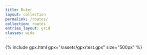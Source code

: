 ```yaml
---
title: Ruter
layout: collection
permalink: /routes/
collection: routes
entries_layout: grid
classes: wide
---
```


{% include gpx.html gpx="/assets/gpx/test.gpx" size="500px" %}